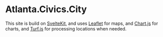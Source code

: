 # Atlanta.Civics.City

This site is build on [SvelteKit](https://kit.svelte.dev/), and uses [Leaflet](https://leafletjs.com/) for maps, and [Chart.js](https://www.chartjs.org/) for charts, and [Turf.js](https://turfjs.org/) for processing locations when needed.
